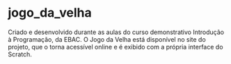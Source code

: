 # jogo_da_velha

Criado e desenvolvido durante as aulas do curso demonstrativo Introdução à Programação, da EBAC. O Jogo da Velha está disponível no site do projeto, que o torna acessível online e é exibido com a própria interface do Scratch.
